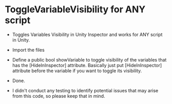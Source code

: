 # ToggleVariableVisibility for ANY script

- Toggles Variables Visibility in Unity Inspector and works for ANY script in Unity. 

- Import the files
- Define a public bool showVariable to toggle visibility of the variables that has the [HideInInspector] attribute. Basically just put [HideInInspector] attribute before the variable if you want to toggle its visibility.
- Done.

- I didn't conduct any testing to identify potential issues that may arise from this code, so please keep that in mind.
